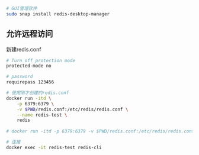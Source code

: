 <!--
 * @Description: 
 * @Version: 1.0
 * @Author: DaLao
 * @Email: dalao_li@163.com
 * @Date: 2021-02-04 23:46:06
 * @LastEditors: DaLao
 * @LastEditTime: 2021-12-25 22:33:55
-->

```sh
# GUI管理软件
sudo snap install redis-desktop-manager
```

## 允许远程访问

新建redis.conf

```sh
# Turn off protection mode 
protected-mode no  

# password
requirepass 123456   
```

```sh
# 使用刚才创建的redis.conf
docker run -itd \
    -p 6379:6379 \
    -v $PWD/redis.conf:/etc/redis/redis.conf \
    --name redis-test \
    redis 
    
# docker run -itd -p 6379:6379 -v $PWD/redis.conf:/etc/redis/redis.conf --name redis-server redis 

# 连接
docker exec -it redis-test redis-cli
```